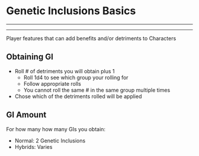 # Genetic Inclusions Basics
________________________________________
________________________________________

Player features that can add benefits and/or detriments to Characters
## Obtaining GI
-	Roll # of detriments you will obtain plus 1
	-	Roll 1d4 to see which group your rolling for
	-	Follow appropriate rolls
	-	You cannot roll the same # in the same group multiple times
-	Chose which of the detriments rolled will be applied

## GI Amount
For how many how many GIs you obtain:
-	Normal: 2 Genetic Inclusions 
-	Hybrids: Varies
